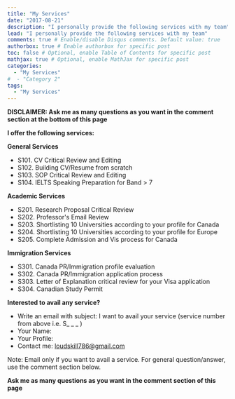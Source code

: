 ```yaml
---
title: "My Services"
date: "2017-08-21"
description: "I personally provide the following services with my team"
lead: "I personally provide the following services with my team"
comments: true # Enable/disable Disqus comments. Default value: true
authorbox: true # Enable authorbox for specific post
toc: false # Optional, enable Table of Contents for specific post
mathjax: true # Optional, enable MathJax for specific post
categories:
  - "My Services"
#  - "Category 2"
tags:
  - "My Services"
---
```

**DISCLAIMER: Ask me as many questions as you want in the comment section at the bottom of this page**

**I offer the following services:**

**General Services**

* S101. CV Critical Review and Editing
* S102. Building CV/Resume from scratch
* S103. SOP Critical Review and Editing
* S104. IELTS Speaking Preparation for Band > 7

**Academic Services**

* S201. Research Proposal Critical Review
* S202. Professor's Email Review
* S203. Shortlisting 10 Universities according to your profile for Canada
* S204. Shortlisting 10 Universities according to your profile for Europe
* S205. Complete Admission and Vis process for Canada

**Immigration Services**

* S301. Canada PR/Immigration profile evaluation
* S302. Canada PR/Immigration application process
* S303. Letter of Explanation critical review for your Visa application
* S304. Canadian Study Permit

**Interested to avail any service?**

* Write an email with subject: I want to avail your service (service number from above i.e. S_ _ _ )
* Your Name:
* Your Profile:
* Contact me: loudskill786@gmail.com

Note: Email only if you want to avail a service. For general question/answer, use the comment section below.

**Ask me as many questions as you want in the comment section of this page**
